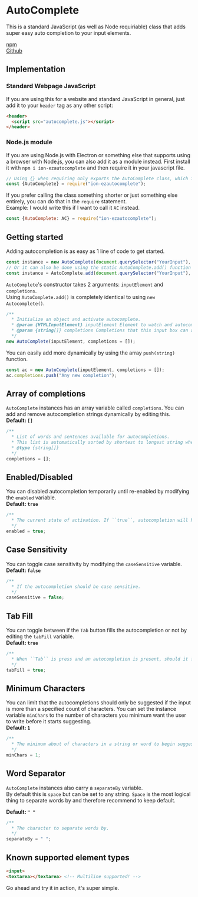 # AutoComplete
This is a standard JavaScript (as well as Node requiriable) class that adds super easy auto completion to your input elements.

[npm](https://www.npmjs.com/package/ion-ezautocomplete)  
[Github](https://github.com/LucasionGS/AutoComplete)

## Implementation
### Standard Webpage JavaScript
If you are using this for a website and standard JavaScript in general, just add it to your ``header`` tag as any other script:
```html
<header>
  <script src="autocomplete.js"></script>
</header>
```
### Node.js module
If you are using Node.js with Electron or something else that supports using a browser with Node.js, you can also add it as a module instead.
First install it with `npm i ion-ezautocomplete` and then require it in your javascript file.
```js
// Using {} when requiring only exports the AutoComplete class, which is the only thing you'll need as of right now.
const {AutoComplete} = require("ion-ezautocomplete");
```
If you prefer calling the class something shorter or just something else entirely, you can do that in the `require` statement.  
Example: I would write this if I want to call it ``AC`` instead.
```js
const {AutoComplete: AC} = require("ion-ezautocomplete");
```

## Getting started
Adding autocompletion is as easy as 1 line of code to get started.
```js
const instance = new AutoComplete(document.querySelector("YourInput"), ["Autocompletes"]);
// Or it can also be done using the static AutoComplete.add() function
const instance = AutoComplete.add(document.querySelector("YourInput"), ["Autocompletes"]);
```

`AutoComplete`'s constructor takes 2 arguments: `inputElement` and `completions`.  
Using `AutoComplete.add()` is completely identical to using `new Autocomplete()`.
```js
/**
  * Initialize an object and activate autocomplete.
  * @param {HTMLInputElement} inputElement Element to watch and autocomplete.
  * @param {string[]} completions Completions that this input box can autocomplete to. You can always add or remove by just modifying the ``completions`` variable of an instance.
  */
new AutoComplete(inputElement, completions = []);
```
You can easily add more dynamically by using the array ``push(string)`` function.
```js
const ac = new AutoComplete(inputElement, completions = []);
ac.completions.push("Any new completion");
```

## Array of completions
`AutoComplete` instances has an array variable called `completions`. You can add and remove autocompletion strings dynamically by editing this.  
**Default: `[]`**
```js
/**
  * List of words and sentences available for autocompletions.
  * This list is automatically sorted by shortest to longest string when executed.
  * @type {string[]}
  */
completions = [];
```

## Enabled/Disabled
You can disabled autocompletion temporarily until re-enabled by modifying the `enabled` variable.  
**Default: `true`**
```js
/**
  * The current state of activation. If ``true``, autocompletion will happen
  */
enabled = true;
```

## Case Sensitivity
You can toggle case sensitivity by modifying the `caseSensitive` variable.  
**Default: `false`**
```js
/**
  * If the autocompletion should be case sensitive.
  */
caseSensitive = false;
```

## Tab Fill
You can toggle between if the `Tab` button fills the autocompletion or not by editing the `tabFill` variable.  
**Default: `true`**
```js
/**
  * When ``Tab`` is press and an autocompletion is present, should it fill instead of tab stopping?
  */
tabFill = true;
```

## Minimum Characters
You can limit that the autocompletions should only be suggested if the input is more than a specified count of characters. You can set the instance variable `minChars` to the number of characters you minimum want the user to write before it starts suggesting.  
**Default: `1`**
```js
/**
  * The minimum about of characters in a string or word to begin suggesting autocompletions.
  */
minChars = 1;
```

## Word Separator
`AutoComplete` instances also carry a `separateBy` variable.  
By default this is `space` but can be set to any string. `Space` is the most logical thing to separate words by and therefore recommend to keep default.

**Default: `" "`**
```js
/**
  * The character to separate words by.
  */
separateBy = " ";
```

## Known supported element types
```html
<input>
<textarea></textarea> <!-- Multiline supported! -->
```

Go ahead and try it in action, it's super simple.